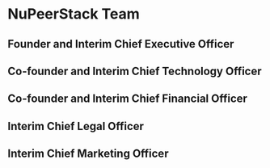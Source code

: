 # NuPeerStack Team

## Founder and Interim Chief Executive Officer

## Co-founder and Interim Chief Technology Officer

## Co-founder and Interim Chief Financial Officer

## Interim Chief Legal Officer

## Interim Chief Marketing Officer


